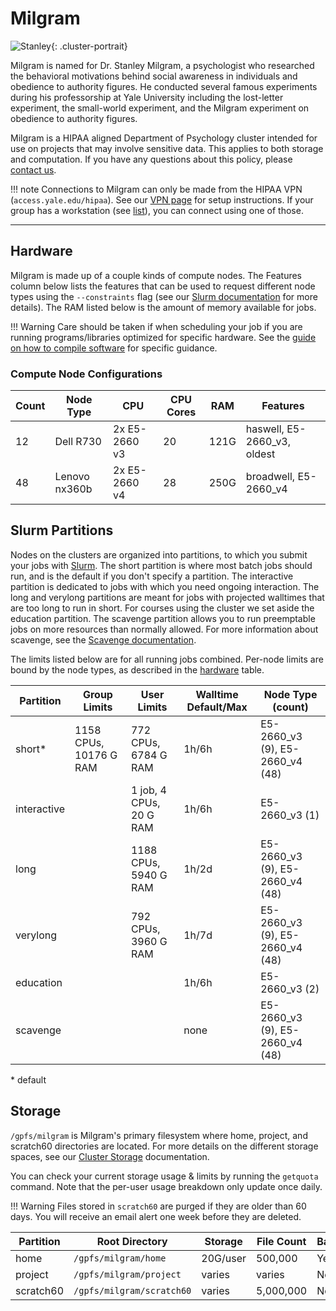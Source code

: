 # Milgram

![Stanley](/img/Stanley-Milgram.jpg){: .cluster-portrait}

Milgram is named for Dr. Stanley Milgram, a psychologist who researched the behavioral motivations behind social awareness in individuals and obedience to authority figures. He conducted several famous experiments during his professorship at Yale University including the lost-letter experiment, the small-world experiment, and the Milgram experiment on obedience to authority figures.

Milgram is a HIPAA aligned Department of Psychology cluster intended for use on projects that may involve sensitive data. This applies to both storage and computation. If you have any questions about this policy, please [contact us](mailto:hpc@yale.edu).

!!! note
    Connections to Milgram can only be made from the HIPAA VPN (`access.yale.edu/hipaa`). See our [VPN page](/clusters-at-yale/access/vpn) for setup instructions. If your group has a workstation (see [list](/clusters-at-yale/clusters/milgram-workstations)), you can connect using one of those.

- - -

## Hardware

Milgram is made up of a couple kinds of compute nodes. The Features column below lists the features that can be used to request different node types using the `--constraints` flag (see our [Slurm documentation](/clusters-at-yale/job-scheduling/resource-requests#features-and-constraints) for more details). The RAM listed below is the amount of memory available for jobs.

!!! Warning
    Care should be taken if when scheduling your job if you are running programs/libraries optimized for specific hardware.
    See the [guide on how to compile software](/clusters-at-yale/applications/compile) for specific guidance.

### Compute Node Configurations

| Count | Node Type     | CPU           | CPU Cores | RAM   | Features                          |
|-------|---------------|---------------|-----------|-------|-----------------------------------|
| 12    | Dell R730     | 2x E5-2660 v3 | 20        | 121G  | haswell, E5-2660_v3, oldest       |
| 48    | Lenovo nx360b | 2x E5-2660 v4 | 28        | 250G  | broadwell, E5-2660_v4             |

## Slurm Partitions

Nodes on the clusters are organized into partitions, to which you submit your jobs with [Slurm](/clusters-at-yale/job-scheduling). The short partition is where most batch jobs should run, and is the default if you don't specify a partition. The interactive partition is dedicated to jobs with which you need ongoing interaction. The long and verylong partitions are meant for jobs with projected walltimes that are too long to run in short. For courses using the cluster we set aside the education partition. The scavenge partition allows you to run preemptable jobs on more resources than normally allowed. For more information about scavenge, see the [Scavenge documentation](/clusters-at-yale/job-scheduling/scavenge).

The limits listed below are for all running jobs combined. Per-node limits are bound by the node types, as described in the [hardware](#hardware) table.

| Partition    | Group Limits           | User Limits             | Walltime Default/Max | Node Type (count)               |
|--------------|------------------------|-------------------------|----------------------|---------------------------------|
| short*       | 1158 CPUs, 10176 G RAM | 772 CPUs, 6784 G RAM    | 1h/6h                | E5-2660_v3 (9), E5-2660_v4 (48) |
| interactive  |                        | 1 job, 4 CPUs, 20 G RAM | 1h/6h                | E5-2660_v3 (1)                  |
| long         |                        | 1188 CPUs, 5940 G RAM   | 1h/2d                | E5-2660_v3 (9), E5-2660_v4 (48) |
| verylong     |                        | 792 CPUs, 3960 G RAM    | 1h/7d                | E5-2660_v3 (9), E5-2660_v4 (48) |
| education    |                        |                         | 1h/6h                | E5-2660_v3 (2)                  |
| scavenge     |                        |                         | none                 | E5-2660_v3 (9), E5-2660_v4 (48) |

\* default

## Storage

`/gpfs/milgram` is Milgram's primary filesystem where home, project, and scratch60 directories are located. For more details on the different storage spaces, see our [Cluster Storage](/clusters-at-yale/data/cluster-storage) documentation.

You can check your current storage usage & limits by running the `getquota` command. Note that the per-user usage breakdown only update once daily.

!!! Warning
    Files stored in `scratch60` are purged if they are older than 60 days. You will receive an email alert one week before they are deleted.

| Partition      | Root Directory             | Storage     | File Count   | Backups |
|----------------|----------------------------|-------------|--------------|---------|
| home           | `/gpfs/milgram/home`       | 20G/user    | 500,000      | Yes     |
| project        | `/gpfs/milgram/project`    | varies      | varies       | No      |
| scratch60      | `/gpfs/milgram/scratch60`  | varies      | 5,000,000    | No      |